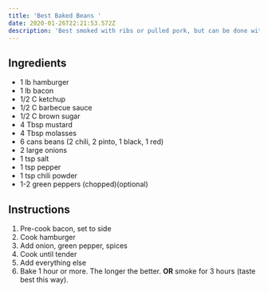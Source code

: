 ```yaml
---
title: 'Best Baked Beans '
date: 2020-01-26T22:21:53.572Z
description: 'Best smoked with ribs or pulled pork, but can be done without a smoker. '
---
```

## Ingredients

* 1 lb hamburger
* 1 lb bacon
* 1/2 C ketchup
* 1/2 C barbecue sauce
* 1/2 C brown sugar
* 4 Tbsp mustard
* 4 Tbsp molasses
* 6 cans beans (2 chili, 2 pinto, 1 black, 1 red)
* 2 large onions
* 1 tsp salt
* 1 tsp pepper
* 1 tsp chili powder
* 1-2 green peppers (chopped)(optional)

## **Instructions**

1. Pre-cook bacon, set to side
2. Cook hamburger
3. Add onion, green pepper, spices
4. Cook until tender
5. Add everything else
6. Bake 1 hour or more. The longer the better. **OR** smoke for 3 hours (taste best this way).

